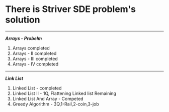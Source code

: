 # There is Striver SDE problem's solution
---
**_Arrays - Probelm_**
1. Arrays completed
2. Arrays - II completed 
3. Arrays - III completed
4. Arrays - IV completed
---
**_Link List_**
1. Linked List - completed
2. Linked List II - 1Q, Flattening Linked list Remaining
3. Linked List And Array - Competed
4. Greedy Algorithm - 3Q,1-Rail,2-coin,3-job
